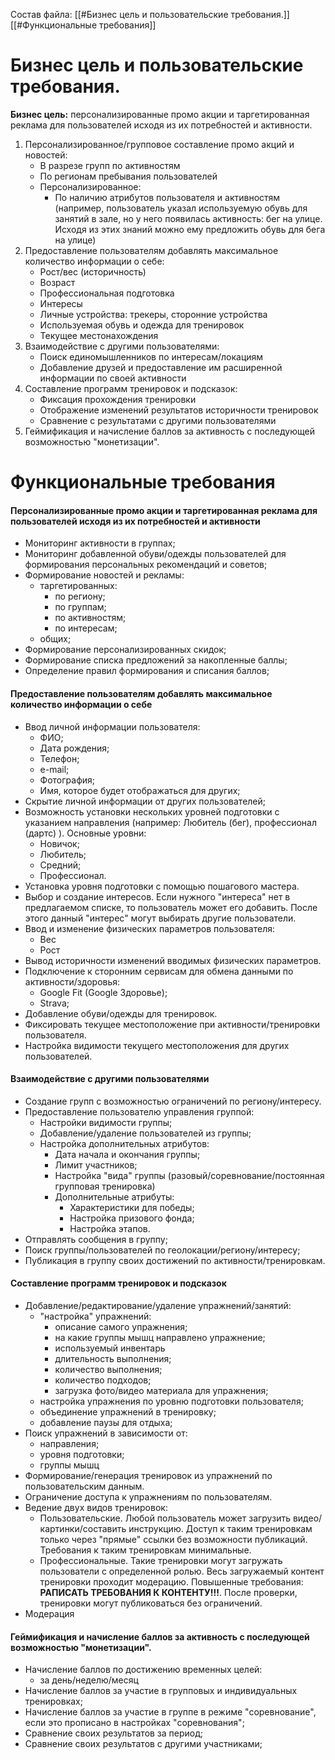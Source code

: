 Состав файла:
[[#Бизнес цель и пользовательские требования.]]
[[#Функциональные требования]]
# Бизнес цель и пользовательские требования.
<b> Бизнес цель:</b> персонализированные промо акции и таргетированная реклама для пользователей исходя из их потребностей и активности.
1. Персонализированное/групповое составление промо акций и новостей:
	- В разрезе групп по активностям
	- По регионам пребывания пользователей
	- Персонализированное:
		- По наличию атрибутов пользователя и активностям (например, пользователь указал используемую обувь для занятий в зале, но у него появилась активность: бег на улице. Исходя из этих знаний можно ему предложить обувь для бега на улице)
2. Предоставление пользователям добавлять максимальное количество информации о себе:
	- Рост/вес (историчность)
	- Возраст
	- Профессиональная подготовка
	- Интересы
	- Личные устройства: трекеры, сторонние устройства
	- Используемая обувь и одежда для тренировок
	- Текущее местонахождения
3. Взаимодействие с другими пользователями:
	- Поиск единомышленников по интересам/локациям
	- Добавление друзей и предоставление им расширенной информации по своей активности
4. Составление программ тренировок и подсказок:
	- Фиксация прохождения тренировки
	- Отображение изменений результатов историчности тренировок
	- Сравнение с результатами с другими пользователями
5. Геймификация и начисление баллов за активность с последующей возможностью "монетизации".


# Функциональные требования

#### Персонализированные промо акции и таргетированная реклама для пользователей исходя из их потребностей и активности
- Мониторинг активности в группах;
- Мониторинг добавленной обуви/одежды пользователей для формирования персональных рекомендаций и советов;
- Формирование новостей и рекламы:
	- таргетированных:
		- по региону;
		- по группам;
		- по активностям;
		- по интересам;
	- общих;
- Формирование персонализированных скидок;
- Формирование списка предложений за накопленные баллы;
- Определение правил формирования и списания баллов;

#### Предоставление пользователям добавлять максимальное количество информации о себе
- Ввод личной информации пользователя:
	- ФИО;
	- Дата рождения;
	- Телефон;
	- e-mail;
	- Фотография;
	- Имя, которое будет отображаться для других;
- Скрытие личной информации от других пользователей;
- Возможность установки нескольких уровней подготовки с указанием направления (например: Любитель (бег), профессионал (дартс) ). Основные уровни: 
	- Новичок;
	- Любитель;
	- Средний;
	- Профессионал.
- Установка уровня подготовки с помощью пошагового мастера.
- Выбор и создание интересов. Если нужного "интереса" нет в предлагаемом списке, то пользователь может его добавить. После этого данный "интерес" могут выбирать другие пользователи.
- Ввод и изменение физических параметров пользователя: 
	- Вес
	- Рост
- Вывод историчности изменений вводимых физических параметров.
- Подключение к сторонним сервисам для обмена данными по активности/здоровья:
	- Google Fit (Google Здоровье);
	- Strava;
- Добавление обуви/одежды для тренировок.
- Фиксировать текущее местоположение при активности/тренировки пользователя.
- Настройка видимости текущего местоположения для других пользователей.


#### Взаимодействие с другими пользователями
- Создание групп с возможностью ограничений по региону/интересу.
- Предоставление пользователю управления группой:
	- Настройки видимости группы;
	- Добавление/удаление пользователей из группы;
	- Настройка дополнительных атрибутов:
		- Дата начала и окончания группы;
		- Лимит участников;
		- Настройка "вида" группы (разовый/соревнование/постоянная групповая тренировка)
		- Дополнительные атрибуты:
			- Характеристики для победы;
			- Настройка призового фонда;
			- Настройка этапов.
- Отправлять сообщения в группу;
- Поиск группы/пользователей по геолокации/региону/интересу;
- Публикация в группу своих достижений по активности/тренировкам.

#### Составление программ тренировок и подсказок
- Добавление/редактирование/удаление упражнений/занятий:
	- "настройка" упражнений:
		- описание самого упражнения;
		- на какие группы мышц направлено упражнение; 
		- используемый инвентарь
		- длительность выполнения;
		- количество выполнения;
		- количество подходов;
		- загрузка фото/видео материала для упражнения;
	- настройка упражнения по уровню подготовки пользователя;
	- объединение упражнений в тренировку;
	- добавление паузы для отдыха;
- Поиск упражнений в зависимости от:
	- направления;
	- уровня подготовки;
	- группы мышц
- Формирование/генерация тренировок из упражнений по пользовательским данным.
- Ограничение доступа к упражнениям по пользователям.
- Ведение двух видов тренировок:
	- Пользовательские. Любой пользователь может загрузить видео/картинки/составить инструкцию. Доступ к таким тренировкам только через "прямые" ссылки без возможности публикаций. Требования к таким тренировкам минимальные.
	- Профессиональные. Такие тренировки могут загружать пользователи с определенной ролью. Весь загружаемый контент тренировки проходит модерацию. Повышенные требования: **РАПИСАТЬ ТРЕБОВАНИЯ К КОНТЕНТУ!!!**. После проверки, тренировки могут публиковаться без ограничений.
- Модерация



#### Геймификация и начисление баллов за активность с последующей возможностью "монетизации".
- Начисление баллов по достижению временных целей:
	- за день/неделю/месяц
- Начисление баллов за участие в групповых и индивидуальных тренировках;
- Начисление баллов за участие в группе в режиме "соревнование", если это прописано в настройках "соревнования";
- Сравнение своих результатов за период;
- Сравнение своих результатов с другими участниками;